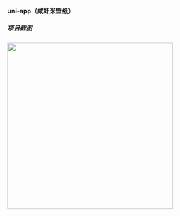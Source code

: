 #### uni-app（咸虾米壁纸）
##### 项目截图
<img width="375" src="https://github.com/angelgigi/uniApp-xxm-wallpaper/blob/main/GIF/%E5%92%B8%E8%99%BE%E7%B1%B3%E5%A3%81%E7%BA%B8.gif">


